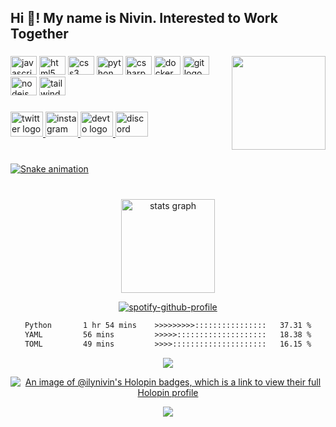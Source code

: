 <h2 align="left">Hi 👋! My name is Nivin. Interested to Work Together </h2>

###

<img align="right" height="150" src="https://media.tenor.com/iUNvqUmWx04AAAAM/smoking-anime.gif"/>

###

<div align="left">
  <img src="https://cdn.jsdelivr.net/gh/devicons/devicon/icons/javascript/javascript-original.svg" height="30" width="42" alt="javascript logo"  />
  <img src="https://cdn.jsdelivr.net/gh/devicons/devicon/icons/html5/html5-original.svg" height="30" width="42" alt="html5 logo"  />
  <img src="https://cdn.jsdelivr.net/gh/devicons/devicon/icons/css3/css3-original.svg" height="30" width="42" alt="css3 logo"  />
  <img src="https://cdn.jsdelivr.net/gh/devicons/devicon/icons/python/python-original.svg" height="30" width="42" alt="python logo"  />
  <img src="https://cdn.jsdelivr.net/gh/devicons/devicon/icons/csharp/csharp-original.svg" height="30" width="42" alt="csharp logo"  />
  <img src="https://cdn.jsdelivr.net/gh/devicons/devicon/icons/docker/docker-original.svg" height="30" width="42" alt="docker logo"  />
  <img src="https://cdn.jsdelivr.net/gh/devicons/devicon/icons/git/git-original.svg" height="30" width="42" alt="git logo"  />
  <img src="https://cdn.jsdelivr.net/gh/devicons/devicon/icons/nodejs/nodejs-original.svg" height="30" width="42" alt="nodejs logo"  />
  <img src="https://cdn.jsdelivr.net/gh/devicons/devicon/icons/tailwindcss/tailwindcss-original-wordmark.svg" height="30" width="42" alt="tailwindcss logo"  />
</div>

###

<div align="left">
  <a href="https://twitter.com/Nivin389" target="_blank">
    <img src="https://raw.githubusercontent.com/maurodesouza/profile-readme-generator/master/src/assets/icons/social/twitter/default.svg" width="52" height="40" alt="twitter logo"  />
  </a>
  <a href="https://www.instagram.com/nivinvysakh/" target="_blank">
    <img src="https://raw.githubusercontent.com/maurodesouza/profile-readme-generator/master/src/assets/icons/social/instagram/default.svg" width="52" height="40" alt="instagram logo"  />
  </a>
  <a href="https://dev.to/nivin389" target="_blank">
  <img src="https://raw.githubusercontent.com/maurodesouza/profile-readme-generator/master/src/assets/icons/social/devto/default.svg" width="52" height="40" alt="devto logo"  />
  </a>
  <a href="https://discord.com/invite/YWsCyzecDR" target="_blank">
  <img src="https://raw.githubusercontent.com/maurodesouza/profile-readme-generator/master/src/assets/icons/social/discord/default.svg" width="52" height="40" alt="discord logo"  />
</div>

###

<br clear="both">

<img src="https://raw.githubusercontent.com/Nivin389/Nivin389/output/snake.svg" alt="Snake animation" />

###

<br clear="both">

<div align="center">
  <img src="https://github-readme-stats.vercel.app/api?username=ilynivin&show_icons=true&theme=dracula)" height="150" alt="stats graph"  />


[![spotify-github-profile](https://spotify-github-profile.vercel.app/api/view?uid=j0u77uc3cgfpkknhv10c3v32o&cover_image=true&theme=novatorem&bar_color=1c52f2)](https://spotify-github-profile.vercel.app/api/view?uid=j0u77uc3cgfpkknhv10c3v32o&redirect=true)
</details>
  
<div><div>
  
<!--START_SECTION:waka-->

```txt
Python       1 hr 54 mins    >>>>>>>>>::::::::::::::::   37.31 %
YAML         56 mins         >>>>>::::::::::::::::::::   18.38 %
TOML         49 mins         >>>>:::::::::::::::::::::   16.15 %
```

<!--END_SECTION:waka-->


![](https://github-profile-trophy.vercel.app/?username=ilynivin&theme=tokyonight&no-frame=false&no-bg=true&margin-w=4)



[![An image of @ilynivin's Holopin badges, which is a link to view their full Holopin profile](https://holopin.me/ilynivin)](https://holopin.io/@ilynivin)
  
 [![](https://visitcount.itsvg.in/api?id=Nivin389&label=Profile%20Views&color=4&icon=6&pretty=true)](https://visitcount.itsvg.in)
  
</div>
